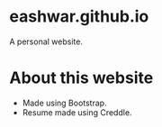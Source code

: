 # eashwar.github.io
A personal website.

# About this website
* Made using Bootstrap.
* Resume made using Creddle.
